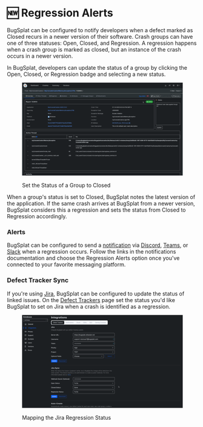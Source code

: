 # 🆕 Regression Alerts

BugSplat can be configured to notify developers when a defect marked as Closed recurs in a newer version of their software. Crash groups can have one of three statuses: Open, Closed, and Regression. A regression happens when a crash group is marked as closed, but an instance of the crash occurs in a newer version.

In BugSplat, developers can update the status of a group by clicking the Open, Closed, or Regression badge and selecting a new status.

<figure><img src="../../.gitbook/assets/status-open-closed.gif" alt=""><figcaption><p>Set the Status of a Group to Closed</p></figcaption></figure>

When a group's status is set to Closed, BugSplat notes the latest version of the application. If the same crash arrives at BugSplat from a newer version, BugSplat considers this a regression and sets the status from Closed to Regression accordingly.

### Alerts

BugSplat can be configured to send a [notification](../development/integrating-with-tools/) via [Discord](../development/integrating-with-tools/messanger-apps/discord.md), [Teams](../development/integrating-with-tools/messanger-apps/microsoft-teams.md), or [Slack](../development/integrating-with-tools/messanger-apps/slack.md) when a regression occurs. Follow the links in the notifications documentation and choose the Regression Alerts option once you've connected to your favorite messaging platform.

### Defect Tracker Sync

If you're using [Jira](../development/integrating-with-tools/issue-trackers/jira.md), BugSplat can be configured to update the status of linked issues. On the [Defect Trackers](https://app.bugsplat.com/v2/database/integrations?database=Fred#defect-trackers) page set the status you'd like BugSplat to set on Jira when a crash is identified as a regression.

<figure><img src="../../.gitbook/assets/regression-status.gif" alt=""><figcaption><p>Mapping the Jira Regression Status</p></figcaption></figure>
